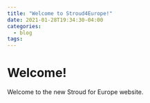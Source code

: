 ```yaml
---
title: "Welcome to Stroud4Europe!"
date: 2021-01-28T19:34:30-04:00
categories:
  - blog
tags:
---
```


# Welcome!
Welcome to the new Stroud for Europe website.
